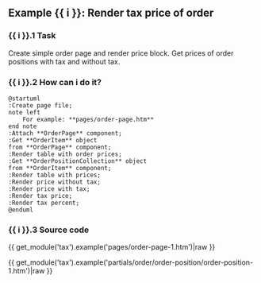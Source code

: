 ## Example {{ i }}: Render tax price of order

### {{ i }}.1 Task

Create simple order page and render price block. Get prices of order positions with tax and without tax.

### {{ i }}.2 How can i do it?

```plantuml
@startuml
:Create page file;
note left
    For example: **pages/order-page.htm**
end note
:Attach **OrderPage** component;
:Get **OrderItem** object
from **OrderPage** component;
:Render table with order prices;
:Get **OrderPositionCollection** object
from **OrderItem** component;
:Render table with prices;
:Render price without tax;
:Render price with tax;
:Render tax price;
:Render tax percent;
@enduml
```

### {{ i }}.3 Source code

{{ get_module('tax').example('pages/order-page-1.htm')|raw }}

{{ get_module('tax').example('partials/order/order-position/order-position-1.htm')|raw }}